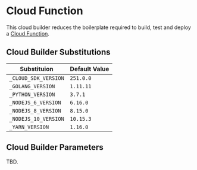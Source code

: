 # Cloud Function

This cloud builder reduces the boilerplate required to build, test and deploy a [Cloud Function](https://cloud.google.com/functions/).

## Cloud Builder Substitutions

Substituion | Default Value
-- | --
`_CLOUD_SDK_VERSION` | `251.0.0`
`_GOLANG_VERSION` | `1.11.11`
`_PYTHON_VERSION` | `3.7.1`
`_NODEJS_6_VERSION` | `6.16.0`
`_NODEJS_8_VERSION` | `8.15.0`
`_NODEJS_10_VERSION` | `10.15.3`
`_YARN_VERSION` | `1.16.0`

## Cloud Builder Parameters

TBD.